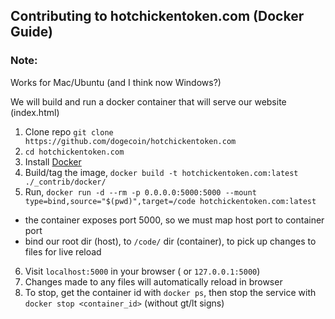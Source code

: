 ## Contributing to hotchickentoken.com (Docker Guide)



### Note:
Works for Mac/Ubuntu (and I think now Windows?)

We will build and run a docker container that will serve our website (index.html)

1. Clone repo `git clone https://github.com/dogecoin/hotchickentoken.com`
2. `cd hotchickentoken.com`
3. Install [Docker](https://www.docker.com/products/docker-desktop)
4. Build/tag the image, `docker build -t hotchickentoken.com:latest ./_contrib/docker/`
5. Run, `docker run -d --rm -p 0.0.0.0:5000:5000 --mount type=bind,source="$(pwd)",target=/code hotchickentoken.com:latest`
  - the container exposes port 5000, so we must map host port to container port
  - bind our root dir (host), to `/code/` dir (container), to pick up changes to files for live reload
6. Visit `localhost:5000` in your browser ( or `127.0.0.1:5000`)
7. Changes made to any files will automatically reload in browser
8. To stop, get the container id with `docker ps`, then stop the service with `docker stop <container_id>` (without gt/lt signs)
